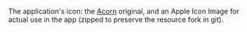 The application's icon: the [Acorn](https://flyingmeat.com/acorn/) original, and an Apple Icon Image for actual use in the app (zipped to preserve the resource fork in git).
